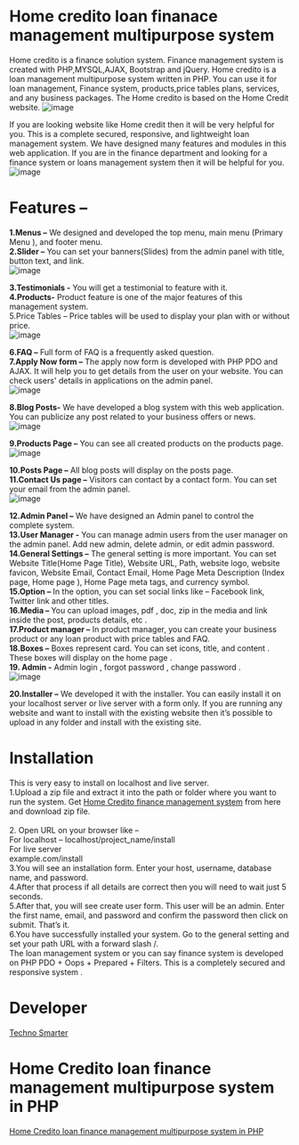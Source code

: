 # Home credito loan finanace management multipurpose system
Home credito is a finance solution system. Finance management system is created with PHP,MYSQL,AJAX, Bootstrap and jQuery. 
Home credito is a loan management multipurpose system written in PHP. You can use it for loan management, Finance system,  products,price tables plans,
services, and any business packages. The Home credito is based on the Home Credit website. 
![image](https://user-images.githubusercontent.com/41726733/209430445-44bc704f-c6ab-4763-818f-bcc28ee120ef.png)

If you are looking website like Home credit then it will be very helpful for you. This is a complete secured, responsive, and lightweight loan management system.
We have designed many features and modules in this web application. 
If you are in the finance department and looking for a finance system or loans management system then it will be helpful for you.
![image](https://user-images.githubusercontent.com/41726733/209430464-ebd5553e-019d-4c98-a043-9ad70b0dbbd1.png)

# Features – 
<strong>1.Menus –</strong> We designed and developed the top menu, main menu (Primary Menu ), and footer menu. <br>
<strong>2.Slider –</strong> You can set your banners(Slides) from the admin panel with title, button text, and link. <br>
![image](https://user-images.githubusercontent.com/41726733/209430473-78532a72-efb1-4435-9b19-57ee0a637b43.png)

<strong> 3.Testimonials -</strong> You will get a testimonial to feature with it. <br>
<strong>4.Products-</strong> Product feature is one of the major features of this management system.<br>
5.Price Tables – Price tables will be used to display your plan with or without price.<br>
![image](https://user-images.githubusercontent.com/41726733/209430486-639fc41d-c214-467f-8afd-21d1ab441827.png)

 <strong>6.FAQ –</strong> Full form of FAQ is a frequently asked question. <br>
<strong>7.Apply Now form –</strong> The apply now form is developed with PHP PDO and AJAX. It will help you to get details from the user on your website. You can check users' details in applications on the admin panel. <br>
![image](https://user-images.githubusercontent.com/41726733/209430491-dcef7c28-6b99-4717-a85b-c0a0542a0420.png)

 <strong>8.Blog Posts-</strong> We have developed a blog system with this web application. You can publicize any post related to your business offers or news. <br>
 ![image](https://user-images.githubusercontent.com/41726733/209430496-83799ec3-b89c-4eb7-8906-d2abcc2c85ef.png)

 <strong>9.Products Page –</strong> You can see all created products on the products page. <br>
 ![image](https://user-images.githubusercontent.com/41726733/209430508-3f64f9ff-e239-4522-85da-00eb24923ec5.png)

 <strong>10.Posts Page –</strong> All blog posts will display on the posts page. <br>
<strong>11.Contact Us page –</strong> Visitors can contact by a contact form. You can set your email from the admin panel. <br>
![image](https://user-images.githubusercontent.com/41726733/209430513-cf0925a9-b262-4639-906c-268f33f5e311.png)

 <strong>12.Admin Panel –</strong> We have designed an Admin panel to control the complete system. <br>
 <strong>13.User Manager -</strong> You can manage admin users from the user manager on the admin panel. Add new admin, delete admin, or edit admin password. <br>
<strong>14.General Settings –</strong> The general setting is more important. You can set Website Title(Home Page Title), Website URL, Path, website logo, website favicon, Website Email, Contact Email, Home Page Meta Description (Index page, Home page ), Home Page meta tags, and currency symbol. <br>
<strong>15.Option –</strong> In the option, you can set social links like – Facebook link, Twitter link and other titles. <br>
<strong>16.Media – </strong> You can upload images, pdf , doc, zip in the media and link inside the post, products details, etc .<br>
<strong>17.Product manager –</strong> In product manager, you can create your business product or any loan product with price tables and FAQ.<br> 
<strong>18.Boxes –</strong> Boxes represent card. You can set icons, title, and content . These boxes will display on the home page . <br>
<strong>19. Admin -</strong>  Admin login , forgot password , change password . <br>
![image](https://user-images.githubusercontent.com/41726733/209430521-35ec93ee-f640-427c-ac44-4cf3eb175a92.png)

<strong>20.Installer –</strong> We developed it with the installer. You can easily install it on your localhost server or live server with a form only. If you are running any website and want to install with the existing website then it’s possible to upload in any folder and install with the existing site.<br> 
# Installation
This is very easy to install on localhost and live server. <br>
1.Upload a zip file and extract it into the path or folder where you want to run the system. 
Get <a href="https://technosmarter.com/item/home-credito-loan-finance-management-multipurpose-system-in-php">Home Credito finance management system</a> from here and download zip file.<br>  
2. Open URL on your browser like – <br>
For localhost – localhost/project_name/install<br> 
For live server <br>
example.com/install <br>
3.You will see an installation form. Enter your host, username, database name, and password.<br> 
4.After that process if all details are correct then you will need to wait just 5 seconds. <br>
5.After that, you will see create user form. This user will be an admin. Enter the first name, email, and password and confirm the password then click on submit. That’s it. <br>
6.You have successfully installed your system. Go to the general setting and set your path URL with a forward slash /. <br>
 The loan management system or you can say finance system is developed on PHP PDO + Oops + Prepared + Filters. This is a completely secured and responsive system .<br>
 # Developer 
 <a href="https://technosmarter.com">Techno Smarter </a>
 # Home Credito loan finance management multipurpose system in PHP
 <a href="https://technosmarter.com/item/home-credito-loan-finance-management-multipurpose-system-in-php">Home Credito loan finance management multipurpose system in PHP</a>
